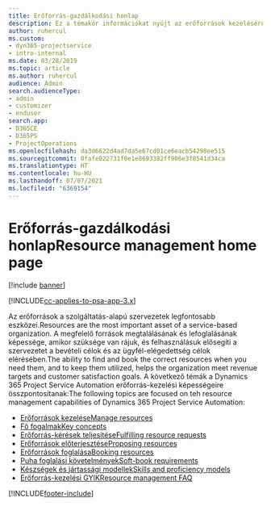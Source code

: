 ```yaml
---
title: Erőforrás-gazdálkodási honlap
description: Ez a témakör információkat nyújt az erőforrások kezeléséről.
author: ruhercul
ms.custom:
- dyn365-projectservice
- intro-internal
ms.date: 03/28/2019
ms.topic: article
ms.author: ruhercul
audience: Admin
search.audienceType:
- admin
- customizer
- enduser
search.app:
- D365CE
- D365PS
- ProjectOperations
ms.openlocfilehash: da3d6622d4ad7da5e67cd01ce6eacb54298ee515
ms.sourcegitcommit: 0fafe022731f0e1e8693382ff906e3f8541d34ca
ms.translationtype: HT
ms.contentlocale: hu-HU
ms.lasthandoff: 07/07/2021
ms.locfileid: "6369154"
---
```

# <a name="resource-management-home-page"></a><span data-ttu-id="9011f-103">Erőforrás-gazdálkodási honlap</span><span class="sxs-lookup"><span data-stu-id="9011f-103">Resource management home page</span></span>

[!include [banner](../includes/psa-now-project-operations.md)]

[!INCLUDE[cc-applies-to-psa-app-3.x](../includes/cc-applies-to-psa-app-3x.md)]

<span data-ttu-id="9011f-104">Az erőforrások a szolgáltatás-alapú szervezetek legfontosabb eszközei.</span><span class="sxs-lookup"><span data-stu-id="9011f-104">Resources are the most important asset of a service-based organization.</span></span> <span data-ttu-id="9011f-105">A megfelelő források megtalálásának és lefoglalásának képessége, amikor szüksége van rájuk, és felhasználásuk elősegíti a szervezetet a bevételi célok és az ügyfél-elégedettség célok elérésében.</span><span class="sxs-lookup"><span data-stu-id="9011f-105">The ability to find and book the correct resources when you need them, and to keep them utilized, helps the organization meet revenue targets and customer satisfaction goals.</span></span> <span data-ttu-id="9011f-106">A következő témák a Dynamics 365 Project Service Automation erőforrás-kezelési képességeire összpontosítanak:</span><span class="sxs-lookup"><span data-stu-id="9011f-106">The following topics are focused on teh resource management capabilities of Dynamics 365 Project Service Automation:</span></span>

- [<span data-ttu-id="9011f-107">Erőforrások kezelése</span><span class="sxs-lookup"><span data-stu-id="9011f-107">Manage resources</span></span>](manage-resources.md)
- [<span data-ttu-id="9011f-108">Fő fogalmak</span><span class="sxs-lookup"><span data-stu-id="9011f-108">Key concepts</span></span>](reports-key-concepts.md)
- [<span data-ttu-id="9011f-109">Erőforrás-kérések teljesítése</span><span class="sxs-lookup"><span data-stu-id="9011f-109">Fulfilling resource requests</span></span>](resource-management-fulfill-requests.md)
- [<span data-ttu-id="9011f-110">Erőforrások előterjesztése</span><span class="sxs-lookup"><span data-stu-id="9011f-110">Proposing resources</span></span>](resource-management-propose-resources.md)
- [<span data-ttu-id="9011f-111">Erőforrások foglalása</span><span class="sxs-lookup"><span data-stu-id="9011f-111">Booking resources</span></span>](resource-management-book-resources-scheduleboard.md)
- [<span data-ttu-id="9011f-112">Puha foglalási követelmények</span><span class="sxs-lookup"><span data-stu-id="9011f-112">Soft-book requirements</span></span>](resource-management-softbook-requirements.md)
- [<span data-ttu-id="9011f-113">Készségek és jártassági modellek</span><span class="sxs-lookup"><span data-stu-id="9011f-113">Skills and proficiency models</span></span>](resource-management-skills-proficiency.md)
- [<span data-ttu-id="9011f-114">Erőforrás-kezelési GYIK</span><span class="sxs-lookup"><span data-stu-id="9011f-114">Resource management FAQ</span></span>](resource-management-faq.md)


[!INCLUDE[footer-include](../includes/footer-banner.md)]